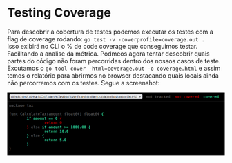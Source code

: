 # Testing Coverage

Para descobrir a cobertura de testes podemos executar os testes com a flag de coverage rodando: `go test -v -coverprofile=coverage.out . `  
Isso exibirá no CLI o % de code coverage que conseguimos testar. Facilitando a analise da métrica.
Podmeos agora tentar descobrir quais partes do código não foram percorridas dentro dos nossos casos de teste.  
Excutamos o `go tool cover -html=coverage.out -o coverage.html` e assim temos o relatório para abrirmos no browser destacando quais locais ainda não percorremos com os testes. Segue a screenshot:

![coverage](./Screenshot-from-2024-08-13%2003-32-44.png)